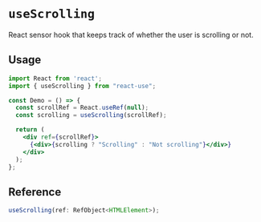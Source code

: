 # `useScrolling`

React sensor hook that keeps track of whether the user is scrolling or not.

## Usage

```jsx
import React from 'react';
import { useScrolling } from "react-use";

const Demo = () => {
  const scrollRef = React.useRef(null);
  const scrolling = useScrolling(scrollRef);

  return (
    <div ref={scrollRef}>
      {<div>{scrolling ? "Scrolling" : "Not scrolling"}</div>}
    </div>
  );
};
```

## Reference
<!-- eslint-skip -->
```ts
useScrolling(ref: RefObject<HTMLElement>);
```
